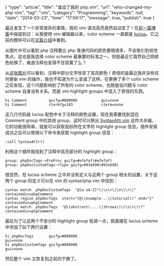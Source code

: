 {
    "type": "article",
    "title": "谁动了我的 php.vim",
    "url": "who-changed-my-php-vim",
    "tag": "vim",
    "category": "Programming",
    "keywords": null,
    "date": "2014-03-23",
    "time": "17:59:17",
    "message": true,
    "publish": true
}

最近发生了一个非常诡异的事情，我的 vim 语法高亮竟然自动变了！在[前一篇博客](http://blog.minimee.org/article/2014/03/20/the-problem-of-vim-css-color)中我提到过：从我使用 vim 编辑器以来，color scheme 一直都是 [lucius](http://www.vim.org/scripts/script.php?script_id=2536)。它之前的模样可以在[这篇介绍](http://minimee.org/vim/)中看到。

从图片中可以看到 php 注释要比 php 普通代码的颜色要暗很多，不会吸引到视觉焦点，这也是我选择 color scheme 最重要的标准之一。但是最近它竟然自己把颜色给换了，难道注释也变得不甘寂寞了么？

<!--more-->

从[这张图片](http://ww1.sinaimg.cn/large/86e701f8gw1eepv20rot2j21ao07xdgn.jpg)可以看到，注释中部分文字改变了高亮颜色！奇怪的是最近我并没有任何更新 vim 的操作，我也不知道为什么变成了这样。在更换了多个 color scheme 之后发现，这个问题影响到了所有的 color scheme，也就是说问题与 color scheme 自身没有关系。而是 vim highlight groups 中混入了奇怪的东西。

```vimL
hi Comment          guifg=#808080           gui=none
hi Comment          ctermfg=243             cterm=none
```

这几行代码是 lucius 配色中关于注释的颜色设置，现在我需要找到混在 Comment group 中的其他 group。这时可以祭出 [SyntaxAttr.vim](http://www.vim.org/scripts/script.php?script_id=383) 这件大杀器，它的功能很简单，就是可以获取鼠标所在文字的 highlight group 信息。插件安装成功之后可以使用以下命令来获取 highlight group 信息：

```vimL
:call SyntaxAttr()
```

利用这个插件我找到了注释中高亮部分的 highlight group：

```vimL
group: phpDocTags->PreProc guifg=#efefaf(#efefaf)
group: phpDocCustomTags->Type guifg=#93e690(#93e690)
```

很显然，在 lucius scheme 之中并没有定义与这两个 group 相关的设置，关于这两个 group 的定义可以在 vim 的 syntax/php.vim 中找到：

```
syntax match  phpDocCustomTags  "@[a-zA-Z]*\(\s\+\|\n\|\r\)" containedin=phpComment
syntax region phpDocTags  start="{@\(example...\|tutorial\)" end="}" containedin=phpComment
syntax match  phpDocTags  "@\(abstract\....\|throws\)\(\s\+\)\?" containedin=phpComment
```

最后为了让这两个不安分的 highlight group 低调一点，我直接在 lucius scheme 中添加了如下两行设置：

```
hi phpDocTags       guifg=#808080                                   gui=none
hi phpDocCustomTags guifg=#808080                                   gui=none
```

然后整个 vim 又恢复到之前的宁静了。
